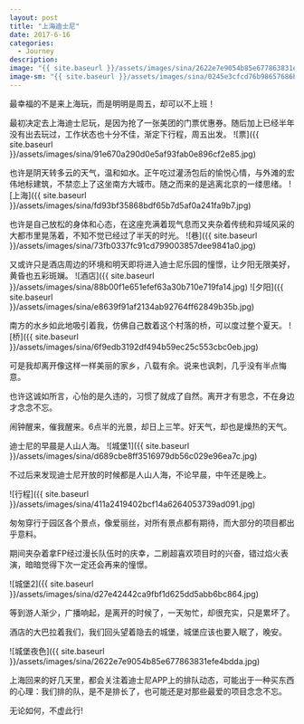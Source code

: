 ```yaml
---
layout: post
title: "上海迪士尼"
date: 2017-6-16
categories:
  - Journey
description: 
image: "{{ site.baseurl }}/assets/images/sina/2622e7e9054b85e677863831efe4bdda.jpg"
image-sm: "{{ site.baseurl }}/assets/images/sina/0245e3cfcd76b98657686b0dea38e4b7.jpg"
---
```

最幸福的不是来上海玩，而是明明是周五，却可以不上班！

最初决定去上海迪士尼玩，是因为抢了一张美团的门票优惠券。随后加上已经半年没有出去玩过，工作状态也十分不佳，渐定下行程，周五出发。
![票]({{ site.baseurl }}/assets/images/sina/91e670a290d0e5af93fab0e896cf2e85.jpg)

也许是阴天转多云的天气，温和如水。正午吃过灌汤包后的愉悦心情，与外滩的宏伟地标建筑，不禁恋上了这坐南方大城市。随之而来的是逃离北京的一缕思绪。
![上海]({{ site.baseurl }}/assets/images/sina/fd93bf35868bdf65b7d5af0a241fa9b7.jpg)

也许是自己放松的身体和心态，在这座充满着现气息而又夹杂着传统和异域风采的大都市里晃荡着，不知不觉已经过了半天的时光。
![巷]({{ site.baseurl }}/assets/images/sina/73fb0337fc91cd799003857dee9841a0.jpg)

又或许只是酒店周边的环境和明天即将进入迪士尼乐园的憧憬，让夕阳无限美好，黄昏也五彩斑斓。
![酒店]({{ site.baseurl }}/assets/images/sina/88b00f1e651efef63a30b710e719fa14.jpg)
![夕阳]({{ site.baseurl }}/assets/images/sina/e8639f91af2134ab92764ff62849b35b.jpg)

南方的水乡如此地吸引着我，仿佛自己数着这个村落的桥，可以度过整个夏天。
![桥]({{ site.baseurl }}/assets/images/sina/6f9edb3192df494b59ec25c553cbc0eb.jpg)

可是我却离开像这样一样美丽的家乡，八载有余。说来也讽刺，几乎没有半点悔意。

也许这诚如所言，心怡的是久违的，习惯了就成了自然。离开才有思念，不在身边才念念不忘。

闹钟醒来，催我醒来。6点半的光景，却日上三竿。好天气，却也是燥热的天气。

迪士尼的早晨是人山人海。
![城堡1]({{ site.baseurl }}/assets/images/sina/d689cbe8ff3516979db56c029e96ea7c.jpg)

不过后来发现迪士尼开放的时候都是人山人海，不论早晨，中午还是晚上。

![行程]({{ site.baseurl }}/assets/images/sina/411a2419402bcf14a6264053739ad091.jpg)

匆匆穿行于园区各个景点，像爱丽丝，对所有景点都有期待，而大部分的项目都出乎意料。

期间夹杂着拿FP经过漫长队伍时的庆幸，二刷超喜欢项目时的兴奋，错过焰火表演，暗暗觉得下次一定还会再来的憧憬。

![城堡2]({{ site.baseurl }}/assets/images/sina/d27e42442ca9fbf1d625dd5abb6bc864.jpg)

等到游人渐少，广播响起，是离开的时候了，一天匆忙，却很充实，只是累坏了。

酒店的大巴拉着我们，我们回头望着隐去的城堡，城堡应该也要入眠了，晚安。

![城堡夜色]({{ site.baseurl }}/assets/images/sina/2622e7e9054b85e677863831efe4bdda.jpg)

上海回来的好几天里，都会关注着迪士尼APP上的排队动态，可能出于一种买东西的心理：我们排的队，是不是排长了，也可能还是对那些最爱的项目念念不忘。

无论如何，不虚此行!
